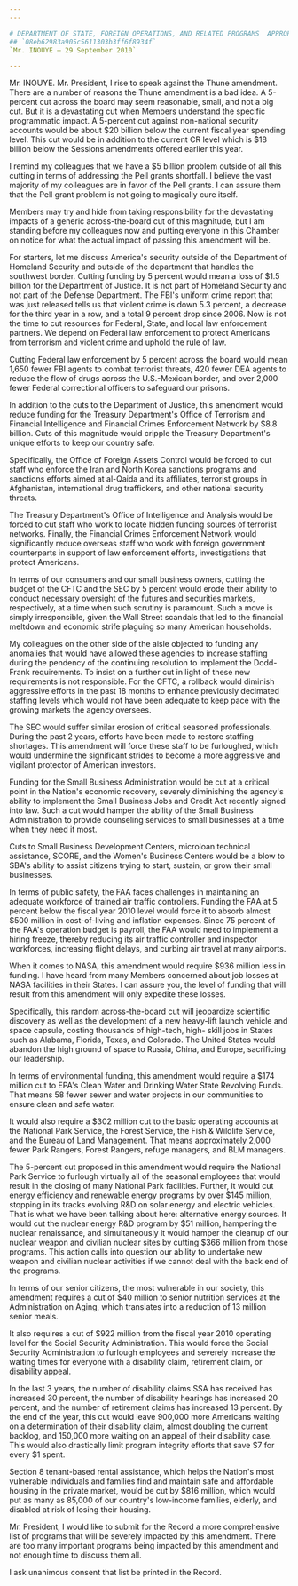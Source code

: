 ```yaml
---
---

# DEPARTMENT OF STATE, FOREIGN OPERATIONS, AND RELATED PROGRAMS  APPROPRIATIONS ACT, 2010
## `08eb62983a905c5611303b3ff6f8934f`
`Mr. INOUYE — 29 September 2010`

---
```



Mr. INOUYE. Mr. President, I rise to speak against the Thune 
amendment. There are a number of reasons the Thune amendment is a bad 
idea. A 5-percent cut across the board may seem reasonable, small, and 
not a big cut. But it is a devastating cut when Members understand the 
specific programmatic impact. A 5-percent cut against non-national 
security accounts would be about $20 billion below the current fiscal 
year spending level. This cut would be in addition to the current CR 
level which is $18 billion below the Sessions amendments offered 
earlier this year.

I remind my colleagues that we have a $5 billion problem outside of 
all this cutting in terms of addressing the Pell grants shortfall. I 
believe the vast majority of my colleagues are in favor of the Pell 
grants. I can assure them that the Pell grant problem is not going to 
magically cure itself.

Members may try and hide from taking responsibility for the 
devastating impacts of a generic across-the-board cut of this 
magnitude, but I am standing before my colleagues now and putting 
everyone in this Chamber on notice for what the actual impact of 
passing this amendment will be.

For starters, let me discuss America's security outside of the 
Department of Homeland Security and outside of the department that 
handles the southwest border. Cutting funding by 5 percent would mean a 
loss of $1.5 billion for the Department of Justice. It is not part of 
Homeland Security and not part of the Defense Department. The FBI's 
uniform crime report that was just released tells us that violent crime 
is down 5.3 percent, a decrease for the third year in a row, and a 
total 9 percent drop since 2006. Now is not the time to cut resources 
for Federal, State, and local law enforcement partners. We depend on 
Federal law enforcement to protect Americans from terrorism and violent 
crime and uphold the rule of law.

Cutting Federal law enforcement by 5 percent across the board would 
mean 1,650 fewer FBI agents to combat terrorist threats, 420 fewer DEA 
agents to reduce the flow of drugs across the U.S.-Mexican border, and 
over 2,000 fewer Federal correctional officers to safeguard our 
prisons.

In addition to the cuts to the Department of Justice, this amendment 
would reduce funding for the Treasury Department's Office of Terrorism 
and Financial Intelligence and Financial Crimes Enforcement Network by 
$8.8 billion. Cuts of this magnitude would cripple the Treasury 
Department's unique efforts to keep our country safe.

Specifically, the Office of Foreign Assets Control would be forced to 
cut staff who enforce the Iran and North Korea sanctions programs and 
sanctions efforts aimed at al-Qaida and its affiliates, terrorist 
groups in Afghanistan, international drug traffickers, and other 
national security threats.

The Treasury Department's Office of Intelligence and Analysis would 
be forced to cut staff who work to locate hidden funding sources of 
terrorist networks. Finally, the Financial Crimes Enforcement Network 
would significantly reduce overseas staff who work with foreign 
government counterparts in support of law enforcement efforts, 
investigations that protect Americans.

In terms of our consumers and our small business owners, cutting the 
budget of the CFTC and the SEC by 5 percent would erode their ability 
to conduct necessary oversight of the futures and securities markets, 
respectively, at a time when such scrutiny is paramount. Such a move is 
simply irresponsible, given the Wall Street scandals that led to the 
financial meltdown and economic strife plaguing so many American 
households.

My colleagues on the other side of the aisle objected to funding any 
anomalies that would have allowed these agencies to increase staffing 
during the pendency of the continuing resolution to implement the Dodd-
Frank requirements. To insist on a further cut in light of these new 
requirements is not responsible. For the CFTC, a rollback would 
diminish aggressive efforts in the past 18 months to enhance previously 
decimated staffing levels which would not have been adequate to keep 
pace with the growing markets the agency oversees.

The SEC would suffer similar erosion of critical seasoned 
professionals. During the past 2 years, efforts have been made to 
restore staffing shortages. This amendment will force these staff to be 
furloughed, which would undermine the significant strides to become a 
more aggressive and vigilant protector of American investors.

Funding for the Small Business Administration would be cut at a 
critical point in the Nation's economic recovery, severely diminishing 
the agency's ability to implement the Small Business Jobs and Credit 
Act recently signed into law. Such a cut would hamper the ability of 
the Small Business Administration to provide counseling services to 
small businesses at a time when they need it most.



Cuts to Small Business Development Centers, microloan technical 
assistance, SCORE, and the Women's Business Centers would be a blow to 
SBA's ability to assist citizens trying to start, sustain, or grow 
their small businesses.

In terms of public safety, the FAA faces challenges in maintaining an 
adequate workforce of trained air traffic controllers. Funding the FAA 
at 5 percent below the fiscal year 2010 level would force it to absorb 
almost $500 million in cost-of-living and inflation expenses. Since 75 
percent of the FAA's operation budget is payroll, the FAA would need to 
implement a hiring freeze, thereby reducing its air traffic controller 
and inspector workforces, increasing flight delays, and curbing air 
travel at many airports.

When it comes to NASA, this amendment would require $936 million less 
in funding. I have heard from many Members concerned about job losses 
at NASA facilities in their States. I can assure you, the level of 
funding that will result from this amendment will only expedite these 
losses.

Specifically, this random across-the-board cut will jeopardize 
scientific discovery as well as the development of a new heavy-lift 
launch vehicle and space capsule, costing thousands of high-tech, high-
skill jobs in States such as Alabama, Florida, Texas, and Colorado. The 
United States would abandon the high ground of space to Russia, China, 
and Europe, sacrificing our leadership.

In terms of environmental funding, this amendment would require a 
$174 million cut to EPA's Clean Water and Drinking Water State 
Revolving Funds. That means 58 fewer sewer and water projects in our 
communities to ensure clean and safe water.

It would also require a $302 million cut to the basic operating 
accounts at the National Park Service, the Forest Service, the Fish & 
Wildlife Service, and the Bureau of Land Management. That means 
approximately 2,000 fewer Park Rangers, Forest Rangers, refuge 
managers, and BLM managers.

The 5-percent cut proposed in this amendment would require the 
National Park Service to furlough virtually all of the seasonal 
employees that would result in the closing of many National Park 
facilities. Further, it would cut energy efficiency and renewable 
energy programs by over $145 million, stopping in its tracks evolving 
R&D on solar energy and electric vehicles. That is what we have been 
talking about here: alternative energy sources. It would cut the 
nuclear energy R&D program by $51 million, hampering the nuclear 
renaissance, and simultaneously it would hamper the cleanup of our 
nuclear weapon and civilian nuclear sites by cutting $366 million from 
those programs. This action calls into question our ability to 
undertake new weapon and civilian nuclear activities if we cannot deal 
with the back end of the programs.

In terms of our senior citizens, the most vulnerable in our society, 
this amendment requires a cut of $40 million to senior nutrition 
services at the Administration on Aging, which translates into a 
reduction of 13 million senior meals.

It also requires a cut of $922 million from the fiscal year 2010 
operating level for the Social Security Administration. This would 
force the Social Security Administration to furlough employees and 
severely increase the waiting times for everyone with a disability 
claim, retirement claim, or disability appeal.

In the last 3 years, the number of disability claims SSA has received 
has increased 30 percent, the number of disability hearings has 
increased 20 percent, and the number of retirement claims has increased 
13 percent. By the end of the year, this cut would leave 900,000 more 
Americans waiting on a determination of their disability claim, almost 
doubling the current backlog, and 150,000 more waiting on an appeal of 
their disability case. This would also drastically limit program 
integrity efforts that save $7 for every $1 spent.

Section 8 tenant-based rental assistance, which helps the Nation's 
most vulnerable individuals and families find and maintain safe and 
affordable housing in the private market, would be cut by $816 million, 
which would put as many as 85,000 of our country's low-income families, 
elderly, and disabled at risk of losing their housing.

Mr. President, I would like to submit for the Record a more 
comprehensive list of programs that will be severely impacted by this 
amendment. There are too many important programs being impacted by this 
amendment and not enough time to discuss them all.

I ask unanimous consent that list be printed in the Record.